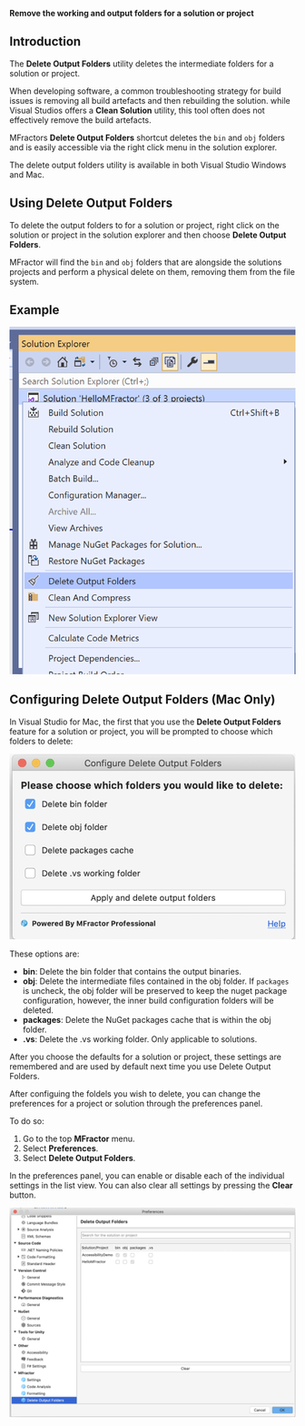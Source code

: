 **Remove the working and output folders for a solution or project**

## Introduction

The **Delete Output Folders** utility deletes the intermediate folders for a solution or project.

When developing software, a common troubleshooting strategy for build issues is removing all build artefacts and then rebuilding the solution. while Visual Studios offers a **Clean Solution** utility, this tool often does not effectively remove the build artefacts.

MFractors **Delete Output Folders** shortcut deletes the `bin` and `obj` folders and is easily accessible via the right click menu in the solution explorer.

The delete output folders utility is available in both Visual Studio Windows and Mac.

## Using Delete Output Folders

To delete the output folders to for a solution or project, right click on the solution or project in the solution explorer and then choose **Delete Output Folders**.

MFractor will find the `bin` and `obj` folders that are alongside the solutions projects and perform a physical delete on them, removing them from the file system.

## Example

![Using the delete output folders tool](/img/utilities/delete-output-folders.png)

## Configuring Delete Output Folders (Mac Only)

In Visual Studio for Mac, the first that you use the **Delete Output Folders** feature for a solution or project, you will be prompted to choose which folders to delete:

![Configuring which output folders to delete](/img/utilities/delete-output-folders-configure.png)

These options are:

 * **bin**: Delete the bin folder that contains the output binaries.
 * **obj**: Delete the intermediate files contained in the obj folder. If `packages` is uncheck, the obj folder will be preserved to keep the nuget package configuration, however, the inner build configuration folders will be deleted.
 * **packages**: Delete the NuGet packages cache that is within the obj folder.
 * **.vs**: Delete the .vs working folder. Only applicable to solutions.

After you choose the defaults for a solution or project, these settings are remembered and are used by default next time you use Delete Output Folders.

After configuing the foldels you wish to delete, you can change the preferences for a project or solution through the preferences panel.

To do so:

 1. Go to the top **MFractor** menu.
 2. Select **Preferences**.
 3. Select **Delete Output Folders**.

In the preferences panel, you can enable or disable each of the individual settings in the list view. You can also clear all settings by pressing the **Clear** button.

![The delete output folders preferences panel](/img/utilities/delete-output-folders-preferences.png)
